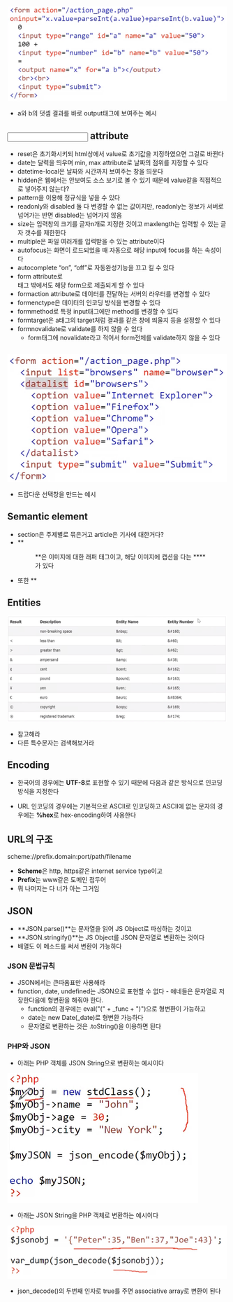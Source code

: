 ## <output>

![07%20-%20HTML%20(2)%20c95c3d87ac134072b09da0402fd1e99e/image1.png](webprogramming.fall.2021.cse.cnu.ac.kr/images/07_c95c3d87ac134072b09da0402fd1e99e/image1.png)

- a와 b의 덧셈 결과를 바로 output태그에 보여주는 예시

## <input> attribute

- reset은 초기화시키되 html상에서 value로 초기값을 지정하였으면 그걸로 바뀐다
- date는 달력을 띄우며 min, max attribute로 날짜의 점위를 지정할 수 있다
- datetime-local은 날짜와 시간까지 보여주는 창을 띄운다
- hidden은 웹에서는 안보여도 소스 보기로 볼 수 있기 때문에 value같을 직접적으로 넣어주지 않는다?
- pattern을 이용해 정규식을 넣을 수 있다
- readonly와 disabled 둘 다 변경할 수 없는 값이지만, readonly는 정보가 서버로 넘어가는 반면 disabled는 넘어가지 않음
- size는 입력창의 크기를 글자n개로 지정한 것이고 maxlength는 입력할 수 있는 글자 갯수를 제한한다
- multiple은 파일 여러개를 입력받을 수 있는 attribute이다
- autofocus는 화면이 로드되었을 때 자동으로 해당 input에 focus를 하는 속성이다
- autocomplete “on”, “off”로 자동완성기능을 끄고 킬 수 있다
- form attribute로 <form>태그 밖에서도 해당 form으로 제출되게 할 수 있다
- formaction attribute로 데이터를 전달하는 서버의 라우터를 변경할 수 있다
- formenctype은 데이터의 인코딩 방식을 변경할 수 있다
- formmethod로 특정 input태그에만 method를 변경할 수 있다
- formtarget은 a태그의 target처럼 결과를 같은 창에 띄울지 등을 설정할 수 있다
- formnovalidate로 validate를 하지 않을 수 있다
	- form태그에 novalidate라고 적어서 form전체를 validate하지 않을 수 있다

## <datalist>, <option>

![07%20-%20HTML%20(2)%20c95c3d87ac134072b09da0402fd1e99e/image2.png](webprogramming.fall.2021.cse.cnu.ac.kr/images/07_c95c3d87ac134072b09da0402fd1e99e/image2.png)

- 드랍다운 선택창을 만드는 예시

## Semantic element

- section은 주제별로 묶은거고 article은 기사에 대한거다?
- **<figure>**은 이미지에 대한 래퍼 태그이고, 해당 이미지에 캡션을 다는 **<figurecaption>**가 있다
- 또한 **<audio>**로 음원을 래핑할 수 있고, **<video>**로 비디오를 래핑할 수 있다

## Entities

![07%20-%20HTML%20(2)%20c95c3d87ac134072b09da0402fd1e99e/image3.png](webprogramming.fall.2021.cse.cnu.ac.kr/images/07_c95c3d87ac134072b09da0402fd1e99e/image3.png)

- 참고해라
- 다른 특수문자는 검색해보거라

## Encoding

- 한국어의 경우에는 **UTF-8**로 표현할 수 있기 때문에 다음과 같은 방식으로 인코딩 방식을 지정한다

<meta charset="UTF-8">

- URL 인코딩의 경우에는 기본적으로 ASCII로 인코딩하고 ASCII에 없는 문자의 경우에는 **%hex**로 hex-encoding하여 사용한다

## URL의 구조

scheme://prefix.domain:port/path/filename

- **Scheme**은 http, https같은 internet service type이고
- **Prefix**는 www같은 도메인 접두어
- 뭐 나머지는 다 너가 아는 그거임

## JSON

- **JSON.parse()**는 문자열을 읽어 JS Object로 파싱하는 것이고
- **JSON.stringify()**는 JS Object를 JSON 문자열로 변환하는 것이다
- 배열도 이 메소드를 써서 변환이 가능하다

### JSON 문법규칙

- JSON에서는 큰따옴표만 사용해라
- function, date, undefined는 JSON으로 표현할 수 없다 - 얘네들은 문자열로 저장한다음에 형변환을 해줘야 한다.
	- function의 경우에는 eval("(" + _func + ")")으로 형변환이 가능하고
	- date는 new Date(_date)로 형변환 가능하다
	- 문자열로 변환하는 것은 .toString()을 이용하면 된다

### PHP와 JSON

- 아래는 PHP 객체를 JSON String으로 변환하는 예시이다

![07%20-%20HTML%20(2)%20c95c3d87ac134072b09da0402fd1e99e/image4.png](webprogramming.fall.2021.cse.cnu.ac.kr/images/07_c95c3d87ac134072b09da0402fd1e99e/image4.png)

- 아래는 JSON String을 PHP 객체로 변환하는 예시이다

![07%20-%20HTML%20(2)%20c95c3d87ac134072b09da0402fd1e99e/image5.png](webprogramming.fall.2021.cse.cnu.ac.kr/images/07_c95c3d87ac134072b09da0402fd1e99e/image5.png)

- json_decode()의 두번째 인자로 true를 주면 associative array로 변환이 된다